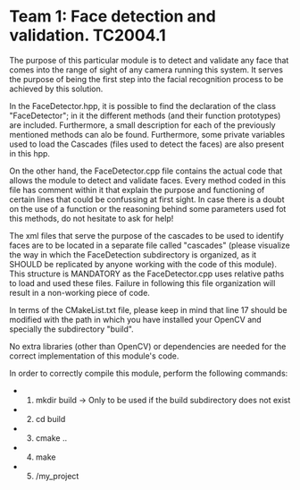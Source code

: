 # Team 1: Face detection and validation. TC2004.1

The purpose of this particular module is to detect and validate any face that comes into the range of sight of any camera running this system. It serves the purpose of being the first step into the facial recognition process to be achieved by this solution. <br />

In the FaceDetector.hpp, it is possible to find the declaration of the class "FaceDetector"; in it the different methods (and their function prototypes) are included. Furthermore, a small description for each of the previously mentioned methods can alo be found. Furthermore, some private variables used to load the Cascades (files used to detect the faces) are also present in this hpp. <br />

On the other hand, the FaceDetector.cpp file contains the actual code that allows the module to detect and validate faces. Every method coded in this file has comment within it that explain the purpose and functioning of certain lines that could be confussing at first sight. In case there is a doubt on the use of a function or the reasoning behind some parameters used fot this methods, do not hesitate to ask for help! <br />

The xml files that serve the purpose of the cascades to be used to identify faces are to be located in a separate file called "cascades" (please visualize the way in which the FaceDetection subdirectory is organized, as it SHOULD be replicated by anyone working with the code of this module). This structure is MANDATORY as the FaceDetector.cpp uses relative paths to load and used these files. Failure in following this file organization will result in a non-working piece of code. <br />

In terms of the CMakeList.txt file, please keep in mind that line 17 should be modified with the path in which you have installed your OpenCV and specially the subdirectory "build". <br />

No extra libraries (other than OpenCV) or dependencies are needed for the correct implementation of this module's code. <br />

In order to correctly compile this module, perform the following commands: <br />

- 1. mkdir build -> Only to be used if the build subdirectory does not exist
- 2. cd build
- 3. cmake ..
- 4. make
- 5. /my_project
 
